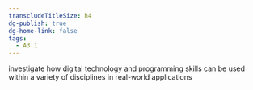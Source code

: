 ```yaml
---
transcludeTitleSize: h4
dg-publish: true
dg-home-link: false
tags:
  - A3.1
---
```

investigate how digital technology and programming skills can be used within a variety of disciplines in real-world applications